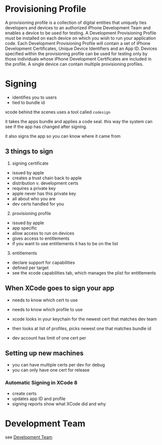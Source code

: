 # Provisioning Profile

A provisioning profile is a collection of digital entities that uniquely ties
developers and devices to an authorized iPhone Development Team and enables a
device to be used for testing. A Development Provisioning Profile must be
installed on each device on which you wish to run your application code. Each
Development Provisioning Profile will contain a set of iPhone Development
Certificates, Unique Device Identifiers and an App ID. Devices specified within
the provisioning profile can be used for testing only by those individuals
whose iPhone Development Certificates are included in the profile. A single
device can contain multiple provisioning profiles.

# Signing

* identifies you to users
* tied to bundle id

xcode behind the scenes uses a tool called `codesign`

it takes the apps bundle and applies a code seal. this way the system can see if the app has changed after signing.

it also signs the app so you can know where it came from

## 3 things to sign

1. signing certificate

  * issued by apple
  * creates a trust chain back to apple
  * distribution v. development certs
  * requires a private key
  * apple never has this private key
  * all about who you are
  * dev certs handled for you

2. provisioning profile

  * issued by apple
  * app specific
  * allow access to run on devices
  * gives access to entitlements
  * if you want to use entitlements it has to be on the list

3. entitlements
  * declare support for capabilities
  * defined per target
  * see the xcode capabilities tab, which manages the plist for entitlements

## When XCode goes to sign your app

* needs to know which cert to use
* needs to know which profile to use
* xcode looks in your keychain for the newest cert that matches dev team

* then looks at list of profiles, picks newest one that matches bundle id

* dev account has limit of one cert per

## Setting up new machines

* you can have multiple certs per dev for debug
* you can only have one cert for release

### Automatic Signing in XCode 8

* create certs
* updates app ID and profile
* signing reports show what XCode did and why

# Development Team

see [Development Team](./development_team.md)

